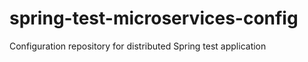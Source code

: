 # spring-test-microservices-config
Configuration repository for distributed Spring test application
